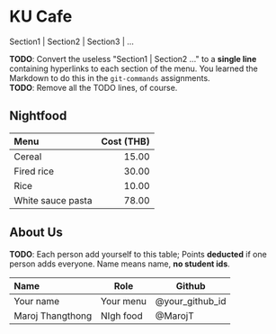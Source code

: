 # KU Cafe

Section1 | Section2 | Section3 | ...

**TODO**: Convert the useless "Section1 | Section2 ..." to a **single line** containing hyperlinks to each section of the menu.
You learned the Markdown to do this in the `git-commands` assignments.    
**TODO**: Remove all the TODO lines, of course.

## Nightfood

| Menu              | Cost (THB) |
|:------------------|-----------:|
| Cereal            |      15.00 |
| Fired rice        |      30.00 |
| Rice              |      10.00 |
| White sauce pasta |      78.00 |




## About Us

**TODO**: Each person add yourself to this table; Points **deducted** if one person adds everyone. Name means name, **no student ids**.

| Name             | Role      | Github          |
|:-----------------|-----------|-----------------|
| Your name        | Your menu | @your_github_id |
| Maroj Thangthong | NIgh food | @MarojT         |

